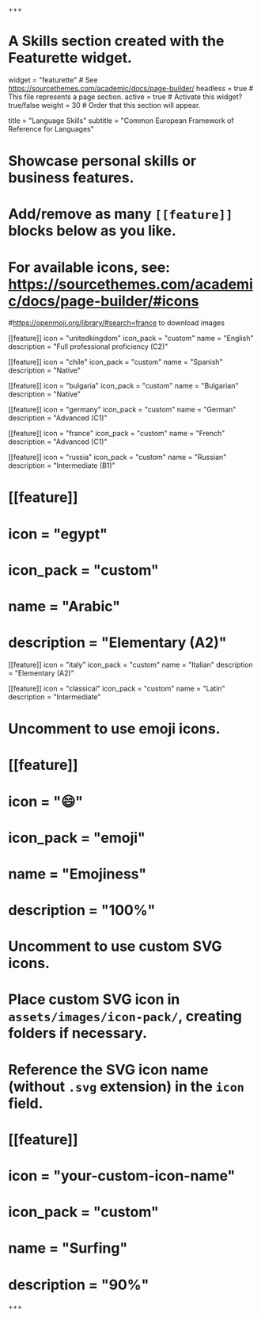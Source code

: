 +++
# A Skills section created with the Featurette widget.
widget = "featurette"  # See https://sourcethemes.com/academic/docs/page-builder/
headless = true  # This file represents a page section.
active = true  # Activate this widget? true/false
weight = 30  # Order that this section will appear.

title = "Language Skills"
subtitle = "Common European Framework of Reference for Languages"

# Showcase personal skills or business features.
# 
# Add/remove as many `[[feature]]` blocks below as you like.
# 
# For available icons, see: https://sourcethemes.com/academic/docs/page-builder/#icons

#https://openmoji.org/library/#search=france to download images

[[feature]]
  icon = "unitedkingdom"
  icon_pack = "custom"
  name = "English"
  description = "Full professional proficiency (C2)"

[[feature]]
  icon = "chile"
  icon_pack = "custom"
  name = "Spanish"
  description = "Native"
  
[[feature]]
  icon = "bulgaria"
  icon_pack = "custom"
  name = "Bulgarian"
  description = "Native"
  
[[feature]]
  icon = "germany"
  icon_pack = "custom"
  name = "German"
  description = "Advanced (C1)"  
  
[[feature]]
  icon = "france"
  icon_pack = "custom"
  name = "French"
  description = "Advanced (C1)"
  
[[feature]]
  icon = "russia"
  icon_pack = "custom"
  name = "Russian"
  description = "Intermediate (B1)"

# [[feature]]
#   icon = "egypt"
#   icon_pack = "custom"
#   name = "Arabic"
#   description = "Elementary (A2)"
  
[[feature]]
  icon = "italy"
  icon_pack = "custom"
  name = "Italian"
  description = "Elementary (A2)"
  
[[feature]]
  icon = "classical"
  icon_pack = "custom"
  name = "Latin"
  description = "Intermediate"

# Uncomment to use emoji icons.
# [[feature]]
#  icon = ":smile:"
#  icon_pack = "emoji"
#  name = "Emojiness"
#  description = "100%"  

# Uncomment to use custom SVG icons.
# Place custom SVG icon in `assets/images/icon-pack/`, creating folders if necessary.
# Reference the SVG icon name (without `.svg` extension) in the `icon` field.
# [[feature]]
#  icon = "your-custom-icon-name"
#  icon_pack = "custom"
#  name = "Surfing"
#  description = "90%"

+++
